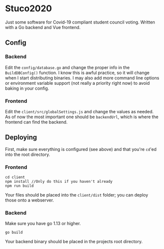 # Stuco2020
Just some software for Covid-19 compliant student  council voting. Written with a Go backend and Vue frontend.

## Config
### Backend
Edit the `config/database.go` and change the proper info in the `BuildDBConfig()` function. I know this is awful practice, so it will change when I start distributing binaries. I may also add more command line options or environment variable support (not really a priority right now) to avoid baking in your config.
### Frontend
Edit the `client/src/globalSettings.js` and change the values as needed. As of now the most important one should be `backendUrl`, which is where the frontend can find the backend.
## Deploying
First, make sure everything is configured (see above) and that you're `cd`'ed into the root directory.
### Frontend
```
cd client
npm install //Only do this if you haven't already
npm run build
```
Your files should be placed into the `client/dist` folder; you can deploy those onto a webserver.
### Backend
Make sure you have go 1.13 or higher.
```
go build
```
Your backend binary should be placed in the projects root directory.